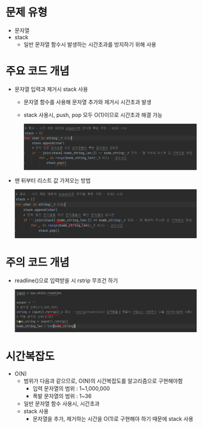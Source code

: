 # 문제 유형
- 문자열
- stack
  - 일반 문자열 함수시 발생하는 시간초과를 방지하기 위해 사용
  
# 주요 코드 개념
- 문자열 입력과 제거시 stack 사용
  - 문자열 함수를 사용해 문자열 추가와 제거시 시간초과 발생
  - stack 사용시, push, pop 모두 O(1)이므로 시간초과 해결 가능

    ![img.png](../이미지/문자열폭발_1.png)

- 맨 뒤부터 리스트 값 가져오는 방법

    ![img_1.png](../이미지/문자열폭발_2.png)

# 주의 코드 개념
- readline()으로 입력받을 시 rstrip 무조건 하기

  ![img_2.png](../이미지/문자열폭발_3.png)

# 시간복잡도
- O(N)
  - 범위가 다음과 같으므로, O(N)의 시간복잡도를 알고리즘으로 구현해야함
    - 입력 문자열의 범위 : 1~1,000,000
    - 폭발 문자열의 범위 : 1~36
  - 일반 문자열 함수 사용시, 시간초과  
  - stack 사용
    - 문자열을 추가, 제거하는 시간을 O(1)로 구현해야 하기 때문에 stack 사용
  
    